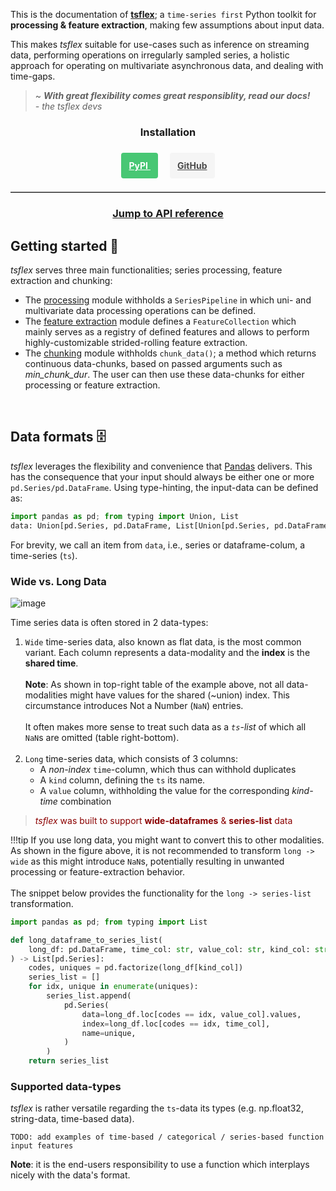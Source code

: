 This is the documentation of [**tsflex**](https://github.com/predict-idlab/tsflex); a `time-series first` Python toolkit for 
**processing & feature extraction**, making few assumptions about input data.

This makes _tsflex_ suitable for use-cases such as inference on streaming data, performing operations on irregularly sampled series, a holistic approach for operating on multivariate asynchronous data, and dealing with time-gaps.

> ~ _**With great flexibility comes great responsiblity, read our docs!**_ &nbsp;&nbsp;&nbsp;&nbsp; _- the tsflex devs_</span>

<link rel="preload stylesheet" as="style" href="https://cdnjs.cloudflare.com/ajax/libs/font-awesome/5.15.2/css/all.min.css" integrity="sha512-HK5fgLBL+xu6dm/Ii3z4xhlSUyZgTT9tuc/hSrtw6uzJOvgRr2a9jyxxT1ely+B+xFAmJKVSTbpM/CuL7qxO8w==" crossorigin>

<div class="container" style="text-align: center">
        <h3><strong>Installation</strong></h3><br>
        <a title="tsflex on PyPI" href="https://pypi.org/project/tsflex/" style="margin-right:.8em; background-color: #48c774; border-color: transparent; color: #fff; padding: 0.75rem; border-radius: 4px;"
                   itemprop="downloadUrl" data-ga-event-category="PyPI">
                    <span class="icon"><i class="fa fa-download"></i></span>
                    <span><b>PyPI</b></span>
                </a> &nbsp;
                <a title="tsflex on GitHub" href="https://github.com/predict-idlab/tsflex" style="color: #4a4a4a; background-color: #f5f5f5 !important; font-size: 1em; font-weight: 400; line-height: 1.5; border-radius: 4px; padding: 0.75rem; "
                   data-ga-event-category="GitHub">
                    <span class="icon"><i class="fab fa-github"></i></span>
                    <span><b>GitHub</b></span>
                </a>
</div>
<br>
<hr style="height: 1px; border: none; border-top: 1px solid darkgrey;">

<div style="text-align: center;">
<h3><b><a href="#header-submodules">Jump to API reference</a></b></h3>
</div>

## Getting started 🚀

*tsflex* serves three main functionalities; series processing, feature extraction and chunking:

* The [processing](/tsflex/processing) module withholds a `SeriesPipeline` in which uni- and multivariate data processing operations can be defined.
* The [feature extraction](/tsflex/features) module defines a `FeatureCollection` which mainly serves as a registry of defined features and allows to perform highly-customizable strided-rolling feature extraction.
* The [chunking](/tsflex/chunking) module withholds `chunk_data()`; a method which returns continuous data-chunks, based on passed arguments such as _min\_chunk\_dur_. The user can then use these data-chunks for either processing or feature extraction.

<br>

## Data formats 🗄️

*tsflex* leverages the flexibility and convenience that [Pandas](https://pandas.pydata.org/docs/index.html) delivers. This has the consequence that your input should always be either one or more `pd.Series/pd.DataFrame`. Using type-hinting, the input-data can be defined as:

```python
import pandas as pd; from typing import Union, List
data: Union[pd.Series, pd.DataFrame, List[Union[pd.Series, pd.DataFrame]]]
```

For brevity, we call an item from `data`, i.e., series or dataframe-colum, a time-series (`ts`).

<!-- > _tsflex_ was mainly <span style="color: darkred">intended to work on **_flat data_**</span> such as a **list of series** or a **wide-dataframe**. -->

### Wide vs. Long Data
![image](https://raw.githubusercontent.com/predict-idlab/tsflex/main/docs/_static/long_wide.png)

Time series data is often stored in 2 data-types:

1. `Wide` time-series data, also known as flat data, is the most common variant. Each column represents a data-modality and the **index** is the **shared time**.<br><br>
    **Note**: As shown in top-right table of the example above, not all data-modalities might have values for the shared (~union) index. This circumstance introduces Not a Number (`NaN`) entries.<br><br>
    It often makes more sense to treat such data as a _`ts`-list_ of which all `NaN`s are omitted (table right-bottom).<br><br>
2. `Long` time-series data, which consists of 3 columns:
      * A _non-index_ `time`-column, which thus can withhold duplicates
      * A `kind` column, defining the `ts` its name.
      * A `value` column, withholding the value for the corresponding _kind-time_ combination

> <span style="color: darkred">_tsflex_ was built to support **wide-dataframes** & **series-list** data</span>

!!!tip
    If you use long data, you might want to convert this to other modalities.<br>
    As shown in the figure above, it is not recommended to transform `long -> wide` as this might introduce `NaN`s, potentially resulting in unwanted processing or feature-extraction behavior.<br></br>
    The snippet below provides the functionality for the `long -> series-list` transformation.

```python
import pandas as pd; from typing import List

def long_dataframe_to_series_list(
    long_df: pd.DataFrame, time_col: str, value_col: str, kind_col: str
) -> List[pd.Series]:
    codes, uniques = pd.factorize(long_df[kind_col])
    series_list = []
    for idx, unique in enumerate(uniques):
        series_list.append(
            pd.Series(
                data=long_df.loc[codes == idx, value_col].values,
                index=long_df.loc[codes == idx, time_col],
                name=unique,
            )
        )
    return series_list
```
### Supported data-types

_tsflex_  is rather versatile regarding the `ts`-data its types (e.g. np.float32, string-data, time-based data).

`TODO: add examples of time-based / categorical / series-based function input features`

**Note**: it is the end-users responsibility to use a function which interplays nicely with the data's format.
